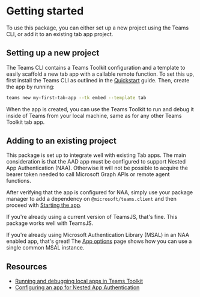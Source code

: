# Getting started

To use this package, you can either set up a new project using the Teams CLI, or add it to an existing tab app project.

## Setting up a new project
The Teams CLI contains a Teams Toolkit configuration and a template to easily scaffold a new tab app with a callable remote function. To set this up, first install the Teams CLI as outlined in the [Quickstart](../../getting-started/quickstart.md) guide. Then, create the app by running:

```sh
teams new my-first-tab-app --tk embed --template tab
```

When the app is created, you can use the Teams Toolkit to run and debug it inside of Teams from your local machine, same as for any other Teams Toolkit tab app.

## Adding to an existing project
This package is set up to integrate well with existing Tab apps. The main consideration is that the AAD app must be configured to support Nested App Authentication (NAA). Otherwise it will not be possible to acquire the bearer token needed to call Microsoft Graph APIs or remote agent functions.

After verifying that the app is configured for NAA, simply use your package manager to add a dependency on `@microsoft/teams.client` and then proceed with [Starting the app](./starting-the-app.md).

If you're already using a current version of TeamsJS, that's fine. This package works well with TeamsJS.

If you're already using Microsoft Authentication Library (MSAL) in an NAA enabled app, that's great! The [App options](./app-options.md) page shows how you can use a single common MSAL instance.

## Resources
 - [Running and debugging local apps in Teams Toolkit](https://learn.microsoft.com/en-us/microsoftteams/platform/toolkit/debug-local?tabs=Windows)
 - [Configuring an app for Nested App Authentication](https://learn.microsoft.com/en-us/microsoftteams/platform/concepts/authentication/nested-authentication#configure-naa)